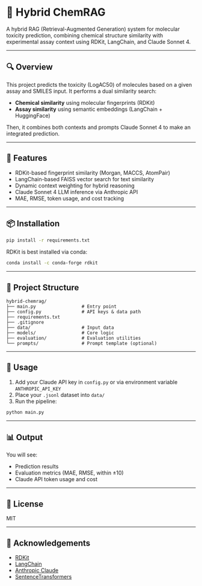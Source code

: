 # 🧬 Hybrid ChemRAG

A hybrid RAG (Retrieval-Augmented Generation) system for molecular toxicity prediction, combining chemical structure similarity with experimental assay context using RDKit, LangChain, and Claude Sonnet 4.

---

## 🔍 Overview
This project predicts the toxicity (LogAC50) of molecules based on a given assay and SMILES input. It performs a dual similarity search:

- **Chemical similarity** using molecular fingerprints (RDKit)
- **Assay similarity** using semantic embeddings (LangChain + HuggingFace)

Then, it combines both contexts and prompts Claude Sonnet 4 to make an integrated prediction.

---

## 🚀 Features
- RDKit-based fingerprint similarity (Morgan, MACCS, AtomPair)
- LangChain-based FAISS vector search for text similarity
- Dynamic context weighting for hybrid reasoning
- Claude Sonnet 4 LLM inference via Anthropic API
- MAE, RMSE, token usage, and cost tracking

---

## 📦 Installation
```bash
pip install -r requirements.txt
```

RDKit is best installed via conda:
```bash
conda install -c conda-forge rdkit
```

---

## 📁 Project Structure
```
hybrid-chemrag/
├── main.py                 # Entry point
├── config.py               # API keys & data path
├── requirements.txt
├── .gitignore
├── data/                   # Input data
├── models/                 # Core logic
├── evaluation/             # Evaluation utilities
└── prompts/                # Prompt template (optional)
```

---

## 🧪 Usage
1. Add your Claude API key in `config.py` or via environment variable `ANTHROPIC_API_KEY`
2. Place your `.jsonl` dataset into `data/`
3. Run the pipeline:
```bash
python main.py
```

---

## 📊 Output
You will see:
- Prediction results
- Evaluation metrics (MAE, RMSE, within ±10)
- Claude API token usage and cost

---

## 📜 License
MIT

---

## 🤝 Acknowledgements
- [RDKit](https://www.rdkit.org/)
- [LangChain](https://www.langchain.com/)
- [Anthropic Claude](https://www.anthropic.com/)
- [SentenceTransformers](https://www.sbert.net/)
